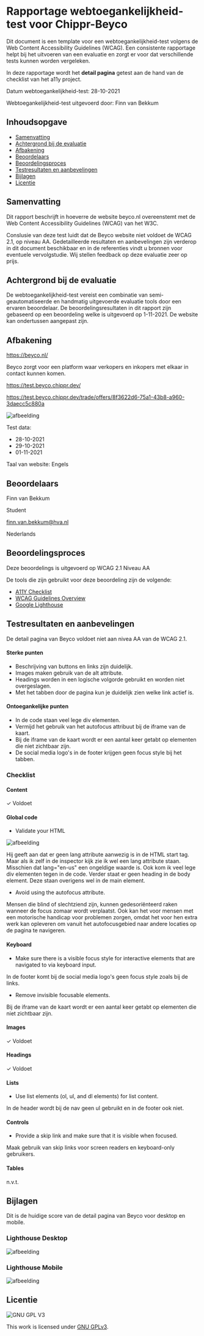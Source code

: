 
# Rapportage webtoegankelijkheid-test voor Chippr-Beyco

Dit document is een template voor een webtoegankelijkheid-test volgens de Web Content Accessibility Guidelines (WCAG). Een consistente rapportage helpt bij het uitvoeren van een evaluatie en zorgt er voor dat verschillende tests kunnen worden vergeleken.

In deze rapportage wordt het **detail pagina** getest aan de hand van de checklist van het a11y project.  

Datum webtoegankelijkheid-test: 28-10-2021

Webtoegankelijkheid-test uitgevoerd door: Finn van Bekkum

## Inhoudsopgave

  * [Samenvatting](#samenvatting)
  * [Achtergrond bij de evaluatie](#achtergrond-bij-de-evaluatie)
  * [Afbakening](#afbakening)
  * [Beoordelaars](#beoordelaars)
  * [Beoordelingsproces](#beoordelingsproces)
  * [Testresultaten en aanbevelingen](#testresultaten-en-aanbevelingen)
  * [Bijlagen](#bijlagen)
  * [Licentie](#licentie)
  


## Samenvatting

Dit rapport beschrijft in hoeverre de website beyco.nl overeenstemt met de Web Content Accessibility Guidelines (WCAG) van het W3C.

Conslusie van deze test luidt dat de Beyco website niet voldoet de WCAG 2.1, op niveau AA. Gedetailleerde resultaten en aanbevelingen zijn verderop in dit document beschikbaar en in de referenties vindt u bronnen voor eventuele vervolgstudie. Wij stellen feedback op deze evaluatie zeer op prijs.


## Achtergrond bij de evaluatie

De webtoegankelijkheid-test vereist een combinatie van semi-geautomatiseerde en handmatig uitgevoerde evaluatie tools door een ervaren beoordelaar. De beoordelingsresultaten in dit rapport zijn gebaseerd op een beoordeling welke is uitgevoerd op 1-11-2021. De website kan ondertussen aangepast zijn.

##  Afbakening

https://beyco.nl/

Beyco zorgt voor een platform waar verkopers en inkopers met elkaar in contact kunnen komen.

https://test.beyco.chippr.dev/

https://test.beyco.chippr.dev/trade/offers/8f3622d6-75a1-43b8-a960-3daecc5c880a


![afbeelding](https://user-images.githubusercontent.com/26089533/139904547-2f80a238-018c-46b3-b68a-ab977f904530.png)

Test data:

   * 28-10-2021
   * 29-10-2021
   * 01-11-2021

Taal van website: Engels

## Beoordelaars

Finn van Bekkum

Student

finn.van.bekkum@hva.nl

Nederlands

## Beoordelingsproces

Deze beoordelings is uitgevoerd op WCAG 2.1 Niveau AA

De tools die zijn gebruikt voor deze beoordeling zijn de volgende:

   
 * [A11Y Checklist](https://www.a11yproject.com/checklist/)
 *  [WCAG Guidelines Overview](https://www.w3.org/WAI/standards-guidelines/wcag/)
 * [Google Lighthouse](https://developers.google.com/web/tools/lighthouse)


## Testresultaten en aanbevelingen

De detail pagina van Beyco voldoet niet aan nivea AA van de WCAG 2.1.

#### Sterke punten
* Beschrijving van buttons en links zijn duidelijk.
* Images maken gebruik van de alt attribute.
* Headings worden in een logische volgorde gebruikt en worden niet overgeslagen.
* Met het tabben door de pagina kun je duidelijk zien welke link actief is. 

#### Ontoegankelijke punten
* In de code staan veel lege div elementen.
* Vermijd het gebruik van het autofocus attribuut bij de iframe van de kaart.
* Bij de iframe van de kaart wordt er een aantal keer getabt op elementen die niet zichtbaar zijn.
* De social media logo's in de footer krijgen geen focus style bij het tabben.

### Checklist

#### Content 
✓ Voldoet

#### Global code

* Validate your HTML

![afbeelding](https://user-images.githubusercontent.com/26089533/139850400-5f48eb59-ad06-4ce7-af1a-0be8239c470c.png)

Hij geeft aan dat er geen lang attribute aanwezig is in de HTML start tag. Maar als ik zelf in de inspector kijk zie ik wel een lang attribute staan. Misschien dat lang="en-us" een ongeldige waarde is. Ook kom ik veel lege div elementen tegen in de code. 
Verder staat er geen heading in de body element. Deze staan overigens wel in de main element. 


* Avoid using the autofocus attribute.

Mensen die blind of slechtziend zijn, kunnen gedesoriënteerd raken wanneer de focus zomaar wordt verplaatst. Ook kan het voor mensen met een motorische handicap voor problemen zorgen, omdat het voor hen extra werk kan opleveren om vanuit het autofocusgebied naar andere locaties op de pagina te navigeren.

#### Keyboard

* Make sure there is a visible focus style for interactive elements that are navigated to via keyboard input.

In de footer komt bij de social media logo's geen focus style zoals bij de links.

* Remove invisible focusable elements.

Bij de iframe van de kaart wordt er een aantal keer getabt op elementen die niet zichtbaar zijn.

#### Images
✓ Voldoet

#### Headings
✓ Voldoet

#### Lists

* Use list elements (ol, ul, and dl elements) for list content.

In de header wordt bij de nav geen ul gebruikt en in de footer ook niet.

#### Controls

*  Provide a skip link and make sure that it is visible when focused.

Maak gebruik van skip links voor screen readers en keyboard-only gebruikers.

#### Tables
n.v.t.

##  Bijlagen
Dit is de huidige score van de detail pagina van Beyco voor desktop en mobile.
### Lighthouse Desktop
![afbeelding](https://user-images.githubusercontent.com/26089533/139872821-31dd8b4b-8d59-4b95-b138-1154ad54bc5f.png)

### Lighthouse Mobile
![afbeelding](https://user-images.githubusercontent.com/26089533/139873260-ad64d57d-83fd-4b5a-923a-0b0bfaa46639.png)

## Licentie

![GNU GPL V3](https://www.gnu.org/graphics/gplv3-127x51.png)

This work is licensed under [GNU GPLv3](./LICENSE).
